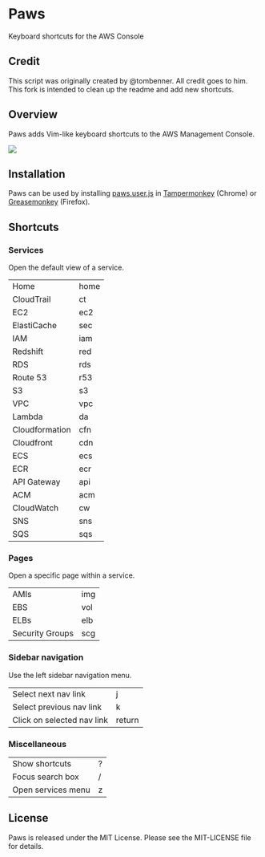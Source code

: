 Paws
====
Keyboard shortcuts for the AWS Console

Credit
-------
This script was originally created by @tombenner. All credit goes to him. This fork is intended to clean up the readme and add new shortcuts.

Overview
--------

Paws adds Vim-like keyboard shortcuts to the AWS Management Console.

<img src="https://raw.github.com/tombenner/paws/master/example.gif" />

Installation
------------

Paws can be used by installing [paws.user.js](https://raw.github.com/vflagr/paws/master/paws.user.js) in [Tampermonkey](https://chrome.google.com/webstore/detail/tampermonkey/dhdgffkkebhmkfjojejmpbldmpobfkfo?hl=en) (Chrome) or [Greasemonkey](https://addons.mozilla.org/en-us/firefox/addon/greasemonkey/) (Firefox).

Shortcuts
---------

### Services

Open the default view of a service.

<table>
  <tr><td>Home</td><td>home</td></tr>
  <tr><td>CloudTrail</td><td>ct</td></tr>
  <tr><td>EC2</td><td>ec2</td></tr>
  <tr><td>ElastiCache</td><td>sec</td></tr>
  <tr><td>IAM</td><td>iam</td></tr>
  <tr><td>Redshift</td><td>red</td></tr>
  <tr><td>RDS</td><td>rds</td></tr>
  <tr><td>Route 53</td><td>r53</td></tr>
  <tr><td>S3</td><td>s3</td></tr>
  <tr><td>VPC</td><td>vpc</td></tr>
  <tr><td>Lambda</td><td>da</td></tr>
  <tr><td>Cloudformation</td><td>cfn</td></tr>
  <tr><td>Cloudfront</td><td>cdn</td></tr>
  <tr><td>ECS</td><td>ecs</td></tr>
  <tr><td>ECR</td><td>ecr</td></tr>
  <tr><td>API Gateway</td><td>api</td></tr>
  <tr><td>ACM</td><td>acm</td></tr>
  <tr><td>CloudWatch</td><td>cw</td></tr>
  <tr><td>SNS</td><td>sns</td></tr>
  <tr><td>SQS</td><td>sqs</td></tr>

</table>

### Pages

Open a specific page within a service.

<table>
  <tr><td>AMIs</td><td>img</td></tr>
  <tr><td>EBS</td><td>vol</td></tr>
  <tr><td>ELBs</td><td>elb</td></tr>
  <tr><td>Security Groups</td><td>scg</td></tr>
</table>

### Sidebar navigation

Use the left sidebar navigation menu.

<table>
  <tr><td>Select next nav link</td><td>j</td></tr>
  <tr><td>Select previous nav link</td><td>k</td></tr>
  <tr><td>Click on selected nav link</td><td>return</td></tr>
</table>

### Miscellaneous

<table>
  <tr><td>Show shortcuts</td><td>?</td></tr>
  <tr><td>Focus search box</td><td>/</td></tr>
  <tr><td>Open services menu</td><td>z</td></tr>
</table>

License
-------

Paws is released under the MIT License. Please see the MIT-LICENSE file for details.

